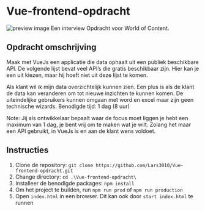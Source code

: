 # Vue-frontend-opdracht
![preview image]()
Een interview Opdracht voor World of Content.


## Opdracht omschrijving
Maak met VueJs een applicatie die data ophaalt uit een publiek beschikbare API. De volgende lijst
bevat veel API’s die gratis beschikbaar zijn. Hier kan je een uit kiezen, maar hij hoeft niet uit deze
lijst te komen.

Als klant wil ik mijn data overzichtelijk kunnen zien. Een plus is als de klant de data kan
veranderen om tot nieuwe inzichten te kunnen komen.
De uiteindelijke gebruikers kunnen omgaan met word en excel maar zijn geen technische wizards.
Benodigde tijd: 1 dag (8 uur)

Note: Jij als ontwikkelaar bepaalt waar de focus moet liggen je hebt een maximum van 1 dag, je
bent vrij om te maken wat je wilt. Zolang het maar een API gebruikt, in VueJs is en aan de klant
wens voldoet.

## Instructies
1. Clone de repository: `git clone https://github.com/Lars3010/Vue-frontend-opdracht.git`
2. Change directory: `cd .\Vue-frontend-opdracht\`
3. Installeer de benodigde packages: `npm install`
4. Om het project te builden, run `npm run prod` of `npm run production`
5. Open `index.html` in een browser. Dit kan ook door `start index.html` te runnen
